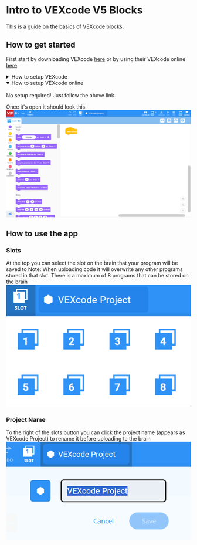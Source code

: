 # Intro to VEXcode V5 Blocks

This is a guide on the basics of VEXcode blocks.

## How to get started
First start by downloading VEXcode [here](https://link.vex.com/vexcode-v5blocks-windows) or by using their VEXcode online [here](https://codev5.vex.com/).
<details>
<summary>How to setup VEXcode</summary>
  <br>
  Just follow the above link and run the .exe file and agree to any terms.
  </br>
</details>
<details open>
<summary>How to setup VEXcode online</summary>
  <br>
  No setup required! Just follow the above link.
</br>
</details>

Once it's open it should look this
![App Screenshot](screenshots/startup.png)

## How to use the app
### Slots
At the top you can select the slot on the brain that your program will be saved to 
Note: When uploading code it will overwrite any other programs stored in that slot. There is a maximum of 8 programs that can be stored on the brain
![App Screenshot](screenshots/slots.png)

### Project Name
To the right of the slots button you can click the project name (appears as VEXcode Project) to rename it before uploading to the brain
![App Screenshot](screenshots/savename.png)


